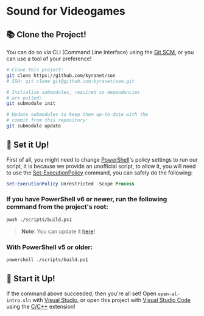 # Sound for Videogames

## 📚 Clone the Project!

You can do so via CLI (Command Line Interface) using the [Git SCM](https://git-scm.com), or you can use a tool of your
preference!

```bash
# Clone this project:
git clone https://github.com/kyranet/son
# SSH: git clone git@github.com:kyranet/son.git

# Initialize submodules, required so dependencies
# are pulled:
git submodule init

# Update submodules to keep them up-to-date with the
# commit from this repository:
git submodule update
```

## 🚀 Set it Up!

First of all, you might need to change [PowerShell]'s policy settings to run our script, it is because we provide an
unofficial script, to allow it, you will need to use the [Set-ExecutionPolicy] command, you can safely do the following:

```ps1
Set-ExecutionPolicy Unrestricted -Scope Process
```

### If you have **PowerShell v6 or newer**, run the following command from the project's root:

```bash
pwsh ./scripts/build.ps1
```

> **Note**: You can update it [here](https://github.com/PowerShell/PowerShell)!

### With PowerShell **v5 or older**:

```bash
powershell ./scripts/build.ps1
```

## 🌠 Start it Up!

If the command above succeeded, then you're all set! Open `open-al-intro.sln` with [Visual Studio], or open this project
with [Visual Studio Code] using the [C/C++] extension!

[PowerShell]: https://wikipedia.org/wiki/PowerShell
[Set-ExecutionPolicy]: https://docs.microsoft.com/powershell/module/microsoft.powershell.security/set-executionpolicy
[Visual Studio]: https://en.wikipedia.org/wiki/Microsoft_Visual_Studio
[Visual Studio Code]: https://en.wikipedia.org/wiki/Visual_Studio_Code
[C/C++]: https://marketplace.visualstudio.com/items?itemName=ms-vscode.cpptools
